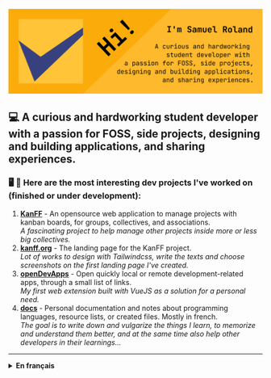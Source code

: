 ![banner image with user description](banner.png)
## 💻 A curious and hardworking student developer with a passion for FOSS, side projects, designing and building applications, and sharing experiences.

### 🖥️ 🙂 Here are the most interesting dev projects I've worked on (finished or under development):
1. [**KanFF**](https://github.com/samuelroland/KanFF#readme) - An opensource web application to manage projects with kanban boards, for groups, collectives, and associations.  
*A fascinating project to help manage other projects inside more or less big collectives.*
1. [**kanff.org**](https://kanff.org) - The landing page for the KanFF project.  
*Lot of works to design with Tailwindcss, write the texts and choose screenshots on the first landing page I've created.*
1. [**openDevApps**](https://github.com/samuelroland/openDevApps#readme) - Open quickly local or remote development-related apps, through a small list of links.  
*My first web extension built with VueJS as a solution for a personal need.*
1. [**docs**](https://github.com/samuelroland/docs#readme) - Personal documentation and notes about programming languages, resource lists, or created files. Mostly in french.  
*The goal is to write down and vulgarize the things I learn, to memorize and understand them better, and at the same time also help other developers in their learnings...*

---
<details>
  <summary><strong>En français</strong></summary>

## 💻 Un élève développeur curieux et travailleur, passionné par les logiciels libres, les projets à côté, la conception et la réalisation d'applications, ainsi que le partage d'expériences.

### 🖥️ 🙂 Voici les projets de développement les plus intéressants sur lequels j'ai travaillé (terminé ou en cours):
1. [**KanFF**](https://github.com/samuelroland/KanFF#readme) - Une application web opensource de gestion de projets à l'aide de kanbans, pour les groupes, collectifs et associations.  
*Un projet passionnant pour aider à gérer d'autres projets au sein de plus ou moins grand collectifs.*
1. [**kanff.org**](https://kanff.org) - La page d'accueil du projet KanFF.  
*Beaucoup de travail pour le design avec Tailwindcss, écrire les textes et choisir des images pour la première page d'accueil que j'ai créée.*
1. [**openDevApps**](https://github.com/samuelroland/openDevApps#readme) - Ouvrez rapidement des apps locales ou distantes liées au développement, à travers une petite liste de liens.  
*Ma première extension web réalisée avec VueJS comme solution à un besoin personnel.*
1. [**docs**](https://github.com/samuelroland/docs#readme) - Documentation et notes personnelles à propos des languages de programmation, liste de ressources, ou les fichiers créés. Majoritairement en français.    
*Le but est de rédiger et de vulgariser les choses que j'apprends, de les mémoriser et de mieux les comprendre, et en même temps d'aider également d'autres développeur·euses dans leurs apprentissages...*

</details>

<!--
**samuelroland/samuelroland** is a ✨ _special_ ✨ repository because its `README.md` (this file) appears on your GitHub profile.

Here are some ideas to get you started:

- 🔭 I’m currently working on ...
- 🌱 I’m currently learning ...
- 👯 I’m looking to collaborate on ...
- 🤔 I’m looking for help with ...
- 💬 Ask me about ...
- 📫 How to reach me: ...
- 😄 Pronouns: ...
- ⚡ Fun fact: ...
-->
